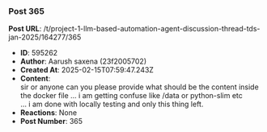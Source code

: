 ### Post 365
**Post URL**: /t/project-1-llm-based-automation-agent-discussion-thread-tds-jan-2025/164277/365
- **ID**: 595262
- **Author**: Aarush saxena  (23f2005702)
- **Created At**: 2025-02-15T07:59:47.243Z
- **Content**:  
  sir or anyone can you please provide what should be the content inside the docker file … i am getting confuse like /data or python-slim etc<br>
… i am done with locally testing and only this thing left.
- **Reactions**: None
- **Post Number**: 365

